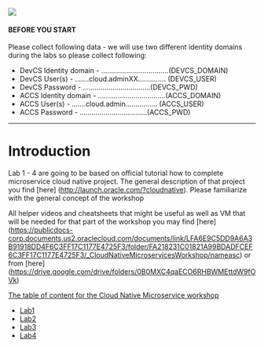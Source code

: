 ![](../common/images/header.png)


#### BEFORE YOU START

Please collect following data - we will use two different identity domains during the labs so please collect following:
+ DevCS Identity domain - ..................................(DEVCS_DOMAIN)
+ DevCS User(s) - .......cloud.adminXX.............. (DEVCS_USER)
+ DevCS Password - ..................................(DEVCS_PWD)
+ ACCS Identity domain - ..................................(ACCS_DOMAIN)
+ ACCS User(s) - .......cloud.admin................ (ACCS_USER)
+ ACCS Password - ..................................(ACCS_PWD)

----

# Introduction #

Lab 1 - 4 are going to be based on official tutorial how to complete microservice cloud native project. 
The general description of that project you find [here] (http://launch.oracle.com/?cloudnative). Please familiarize with the general concept of the workshop

All helper videos and cheatsheets that might be useful as well as VM that will be needed for that part of the workshop you may find [here] (https://publicdocs-corp.documents.us2.oraclecloud.com/documents/link/LFA6E9C5DD9A6A3B91918DD4F6C3FF17C1177E4725F3/folder/FA218231C01821A99BDADFCEF6C3FF17C1177E4725F3/_CloudNativeMicroservicesWorkshop/nameasc) or from [here] (https://drive.google.com/drive/folders/0B0MXC4qaECO6RHBWMEttdW9fOVk)

[The table of content for the Cloud Native Microservice workshop](https://github.com/oracle/cloud-native-devops-workshop/blob/master/microservices/README.md)

+ [Lab1](https://github.com/oracle/cloud-native-devops-workshop/blob/master/microservices/CloudNative100.md)
+ [Lab2](https://github.com/oracle/cloud-native-devops-workshop/blob/master/microservices/CloudNative200.md)
+ [Lab3](https://github.com/oracle/cloud-native-devops-workshop/blob/master/microservices/CloudNative300.md)
+ [Lab4](https://github.com/oracle/cloud-native-devops-workshop/blob/master/microservices/CloudNative400.md) 

